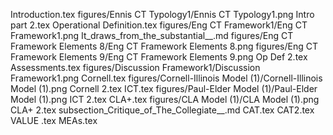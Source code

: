 Introduction.tex
figures/Ennis CT Typology1/Ennis CT Typology1.png
Intro part 2.tex
Operational Definition.tex
figures/Eng CT Framework1/Eng CT Framework1.png
It_draws_from_the_substantial__.md
figures/Eng CT Framework Elements 8/Eng CT Framework Elements 8.png
figures/Eng CT Framework Elements 9/Eng CT Framework Elements 9.png
Op Def 2.tex
Assessments.tex
figures/Discussion Framework1/Discussion Framework1.png
Cornell.tex
figures/Cornell-Illinois Model (1)/Cornell-Illinois Model (1).png
Cornell 2.tex
ICT.tex
figures/Paul-Elder Model (1)/Paul-Elder Model (1).png
ICT 2.tex
CLA+.tex
figures/CLA Model (1)/CLA Model (1).png
CLA+ 2.tex
subsection_Critique_of_The_Collegiate__.md
CAT.tex
CAT2.tex
VALUE .tex
MEAs.tex
